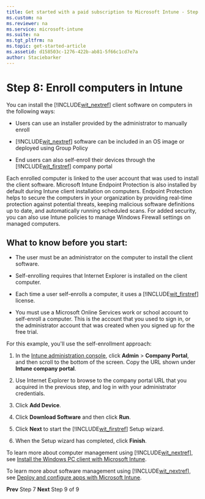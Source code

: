 ```yaml
---
title: Get started with a paid subscription to Microsoft Intune - Step 8
ms.custom: na
ms.reviewer: na
ms.service: microsoft-intune
ms.suite: na
ms.tgt_pltfrm: na
ms.topic: get-started-article
ms.assetid: d158503c-1276-422b-ab81-5f66c1cd7e7a
author: Staciebarker
---
```


# <a name="Step5"></a>Step 8: Enroll computers in Intune
You can install the [!INCLUDE[wit_nextref](./includes/wit_nextref_md.md)] client software on computers in the following ways:

-   Users can use an installer provided by the administrator to manually enroll

-   [!INCLUDE[wit_nextref](./includes/wit_nextref_md.md)] software can be included in an OS image or deployed using Group Policy

-   End users can also self-enroll their devices through the [!INCLUDE[wit_firstref](./includes/wit_firstref_md.md)] company portal

Each enrolled computer is linked to the user account that was used to install the client software. Microsoft Intune Endpoint Protection is also installed by default during Intune client installation on computers. Endpoint Protection helps to secure the computers in your organization by providing real-time protection against potential threats, keeping malicious software definitions up to date, and automatically running scheduled scans. For added security, you can also use Intune policies to manage Windows Firewall settings on managed computers.

## What to know before you start:

-   The user must be an administrator on the computer to install the client software.

-   Self-enrolling requires that Internet Explorer is installed on the client computer.

-   Each time a user self-enrolls a computer, it uses a [!INCLUDE[wit_firstref](./includes/wit_firstref_md.md)] license.

-   You must use a Microsoft Online Services work or school account to self-enroll a computer. This is the account that you used to sign in, or the administrator account that was created when you signed up for the free trial.

For this example, you'll use the self-enrollment approach:

1.  In the [Intune administration console](https://manage.microsoft.com/), click **Admin** &gt; **Company Portal**, and then scroll to the bottom of the screen. Copy the URL shown under **Intune company portal**.

2.  Use Internet Explorer to browse to the company portal URL that you acquired in the previous step, and log in with your administrator credentials.

3.  Click **Add Device**.

4.  Click **Download Software** and then click **Run**.

5.  Click **Next** to start the [!INCLUDE[wit_firstref](./includes/wit_firstref_md.md)] Setup wizard.

6.  When the Setup wizard has completed, click **Finish**.

To learn more about computer management using [!INCLUDE[wit_nextref](./includes/wit_nextref_md.md)], see [Install the Windows PC client with Microsoft Intune](install-the-windows-pc-client-with-microsoft-intune.md).

To learn more about software management using [!INCLUDE[wit_nextref](./includes/wit_nextref_md.md)], see [Deploy and configure apps with Microsoft Intune](deploy-and-configure-apps-with-microsoft-intune.md).

**Prev** Step 7
**Next** Step 9 of 9
